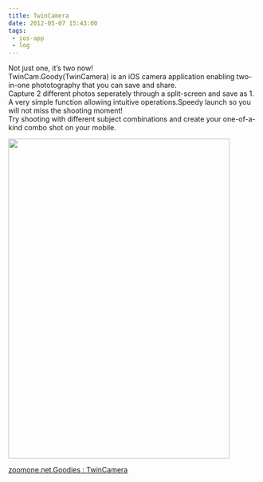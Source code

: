 ```yaml
---
title: TwinCamera
date: 2012-05-07 15:43:00
tags: 
 - ios-app
 - log
---
```


Not just one, it’s two now!<br>
TwinCam.Goody(TwinCamera) is an iOS camera application enabling two-in-one phototography that you can save and share. <br>
Capture 2 different photos seperately through a split-screen and save as 1.<br>
A very simple function allowing intuitive operations.Speedy launch so you will not miss the shooting moment!<br>
Try shooting with different subject combinations and create your one-of-a-kind combo shot on your mobile.

<a href="http://zoomone.net/Goodies/TwinCamera/" title="Untitled by shigeki.takeguchi, on Flickr"><img src="http://farm8.staticflickr.com/7194/7152806143_c3c709e724_z.jpg" width="444" height="640" alt=""></a>

<a href="http://zoomone.net/Goodies/TwinCamera/" title="zoomone.net.Goodies : TwinCamera">zoomone.net.Goodies : TwinCamera</a>
